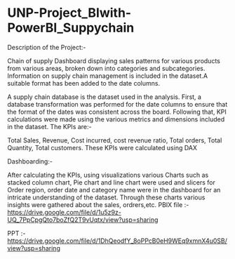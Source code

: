 # UNP-Project_BIwith-PowerBI_Suppychain
Description of the Project:-

Chain of supply Dashboard displaying sales patterns for various products from various areas, broken down into categories and subcategories. Information on supply chain management is included in the dataset.A suitable format has been added to the date columns.

A supply chain database is the dataset used in the analysis. First, a database transformation was performed for the date columns to ensure that the format of the dates was consistent across the board. Following that, KPI calculations were made using the various metrics and dimensions included in the dataset.
The KPIs are:-

Total Sales, Revenue, Cost incurred, cost revenue ratio, Total orders, Total Quantity, Total customers. These KPIs were calculated using DAX

Dashboarding:-

After calculating the KPIs, using visualizations various Charts such as stacked column chart, Pie chart and line chart were used and slicers for Order region, order date and category name were in the dashboard for an intricate understanding of the dataset. Through these charts various insights were gathered about the sales, ordrers,etc.
PBIX file :- https://drive.google.com/file/d/1u5z9z-UQ_7PpCpgQto7boZfQ2T9vUqtx/view?usp=sharing

PPT :-https://drive.google.com/file/d/1DhQeodfY_8oPPcB0eH9WEq9xmnX4u0SB/view?usp=sharing
